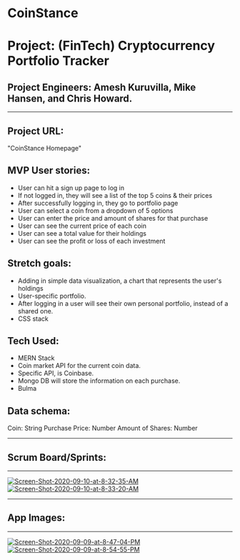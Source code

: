 # CoinStance

# Project: (FinTech) Cryptocurrency Portfolio Tracker 

## Project Engineers: Amesh Kuruvilla, Mike Hansen, and Chris Howard.
<hr>

## Project URL:  
"CoinStance Homepage"


## MVP User stories:
* User can hit a sign up page to log in
* If not logged in, they will see a list of the top 5 coins & their prices
* After successfully logging in, they go to portfolio page
* User can select a coin from a dropdown of 5 options
* User can enter the price and amount of shares for that purchase
* User can see the current price of each coin
* User can see a total value for their holdings
* User can see the profit or loss of each investment

## Stretch goals:
* Adding in simple data visualization, a chart that represents the user's holdings
* User-specific portfolio. 
* After logging in a user will see their own personal portfolio, instead of a shared one.
* CSS stack 

## Tech Used:
* MERN Stack
* Coin market API for the current coin data. 
* Specific API, is Coinbase.
* Mongo DB will store the information on each purchase.
* Bulma

## Data schema:
Coin: String
Purchase Price: Number
Amount of Shares: Number

<hr>

## Scrum Board/Sprints:

<hr>

<a href="https://ibb.co/kq9JhLH"><img src="https://i.ibb.co/5snk5QM/Screen-Shot-2020-09-10-at-8-32-35-AM.png" alt="Screen-Shot-2020-09-10-at-8-32-35-AM" border="0"></a>
<a href="https://ibb.co/vL8mSPt"><img src="https://i.ibb.co/2cBPTtb/Screen-Shot-2020-09-10-at-8-33-20-AM.png" alt="Screen-Shot-2020-09-10-at-8-33-20-AM" border="0"></a>
<hr>

## App Images:

<hr>

<a href="https://ibb.co/g9KvYPn"><img src="https://i.ibb.co/jfXVtWp/Screen-Shot-2020-09-09-at-8-47-04-PM.png" alt="Screen-Shot-2020-09-09-at-8-47-04-PM" border="0"></a>
<a href="https://ibb.co/92M4Wpt"><img src="https://i.ibb.co/Bj16BfN/Screen-Shot-2020-09-09-at-8-54-55-PM.png" alt="Screen-Shot-2020-09-09-at-8-54-55-PM" border="0"></a>

